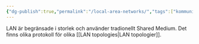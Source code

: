 ```yaml
---
{"dg-publish":true,"permalink":"/local-area-networks/","tags":["kommunikationssystem"]}
---
```


LAN är begränsade i storlek och använder tradionellt Shared Medium. Det finns olika protokoll för olika [[LAN topologies\|LAN topologier]].
